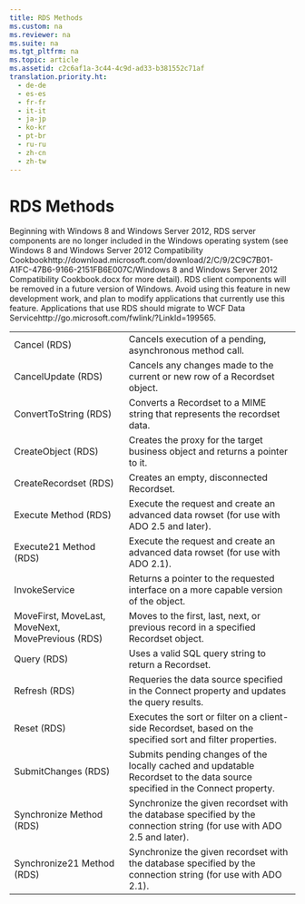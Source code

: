 ```yaml
---
title: RDS Methods
ms.custom: na
ms.reviewer: na
ms.suite: na
ms.tgt_pltfrm: na
ms.topic: article
ms.assetid: c2c6af1a-3c44-4c9d-ad33-b381552c71af
translation.priority.ht: 
  - de-de
  - es-es
  - fr-fr
  - it-it
  - ja-jp
  - ko-kr
  - pt-br
  - ru-ru
  - zh-cn
  - zh-tw
---
```

# RDS Methods
<?xml version="1.0" encoding="utf-8"?>
<developerOrientationDocument xmlns="http://ddue.schemas.microsoft.com/authoring/2003/5" xmlns:xlink="http://www.w3.org/1999/xlink" xmlns:xsi="http://www.w3.org/2001/XMLSchema-instance" xsi:schemaLocation="http://ddue.schemas.microsoft.com/authoring/2003/5 http://dduestorage.blob.core.windows.net/ddueschema/developer.xsd">
  <introduction>
    <alert class="important">
      <para>Beginning with Windows 8 and Windows Server 2012, RDS server components are no longer included in the Windows operating system (see Windows 8 and <externalLink><linkText>Windows Server 2012 Compatibility Cookbook</linkText><linkUri>http://download.microsoft.com/download/2/C/9/2C9C7B01-A1FC-47B6-9166-2151FB6E007C/Windows 8 and Windows Server 2012 Compatibility Cookbook.docx</linkUri></externalLink> for more detail). RDS client components will be removed in a future version of Windows. Avoid using this feature in new development work, and plan to modify applications that currently use this feature. Applications that use RDS should migrate to <externalLink><linkText>WCF Data Service</linkText><linkUri>http://go.microsoft.com/fwlink/?LinkId=199565</linkUri></externalLink>.</para>
    </alert>
    <table xmlns:caps="http://schemas.microsoft.com/build/caps/2013/11">
      <tbody>
        <tr>
          <TD>
            <para>             <legacyLink xlink:href="560b5b3d-fba9-4275-8920-9c3e186134f7">Cancel (RDS)</legacyLink>           </para>
          </TD>
          <TD>
            <para>Cancels execution of a pending, asynchronous method call.</para>
          </TD>
        </tr>
        <tr>
          <TD>
            <para>             <legacyLink xlink:href="76d8a6e9-bc6c-4ea0-8e7a-2bae5ed06650">CancelUpdate (RDS)</legacyLink>           </para>
          </TD>
          <TD>
            <para>Cancels any changes made to the current or new row of a <legacyBold>Recordset</legacyBold> object.</para>
          </TD>
        </tr>
        <tr>
          <TD>
            <para>             <legacyLink xlink:href="b3f36bc8-6f69-49b0-83cd-2ccd3afebfbe">ConvertToString (RDS)</legacyLink>           </para>
          </TD>
          <TD>
            <para>Converts a <legacyBold>Recordset</legacyBold> to a MIME string that represents the recordset data.</para>
          </TD>
        </tr>
        <tr>
          <TD>
            <para>             <legacyLink xlink:href="dec96be6-0b31-4953-9c9a-e962b5afcd18">CreateObject (RDS)</legacyLink>           </para>
          </TD>
          <TD>
            <para>Creates the proxy for the target business object and returns a pointer to it.</para>
          </TD>
        </tr>
        <tr>
          <TD>
            <para>             <legacyLink xlink:href="6840b1e5-c04d-4d3e-9dcc-42128c83492f">CreateRecordset (RDS)</legacyLink>           </para>
          </TD>
          <TD>
            <para>Creates an empty, disconnected <legacyBold>Recordset</legacyBold>.</para>
          </TD>
        </tr>
        <tr>
          <TD>
            <para>             <legacyLink xlink:href="2d9c30e9-ab5b-4920-91b8-48454c2fb5d8">Execute Method (RDS)</legacyLink>           </para>
          </TD>
          <TD>
            <para>Execute the request and create an advanced data rowset (for use with ADO 2.5 and later).</para>
          </TD>
        </tr>
        <tr>
          <TD>
            <para>             <legacyLink xlink:href="9f131c8d-1497-416d-8209-abb481c38f7b">Execute21 Method (RDS)</legacyLink>           </para>
          </TD>
          <TD>
            <para>Execute the request and create an advanced data rowset (for use with ADO 2.1).</para>
          </TD>
        </tr>
        <tr>
          <TD>
            <para>
              <link xlink:href="ad45c676-ec7e-4a3a-9a6b-a54f75eb3012">InvokeService</link>
            </para>
          </TD>
          <TD>
            <para>Returns a pointer to the requested interface on a more capable version of the object.</para>
          </TD>
        </tr>
        <tr>
          <TD>
            <para>             <legacyLink xlink:href="45c80bb5-136f-4204-9df2-78740fa55574">MoveFirst, MoveLast, MoveNext, MovePrevious (RDS)</legacyLink>           </para>
          </TD>
          <TD>
            <para>Moves to the first, last, next, or previous record in a specified <legacyBold>Recordset</legacyBold> object.</para>
          </TD>
        </tr>
        <tr>
          <TD>
            <para>             <legacyLink xlink:href="20f2480f-3758-405d-a379-05a0dce74796">Query (RDS)</legacyLink>           </para>
          </TD>
          <TD>
            <para>Uses a valid SQL query string to return a <legacyBold>Recordset</legacyBold>.</para>
          </TD>
        </tr>
        <tr>
          <TD>
            <para>             <legacyLink xlink:href="c90a8050-0ff4-4c83-9925-261f2f2ccfe9">Refresh (RDS)</legacyLink>           </para>
          </TD>
          <TD>
            <para>Requeries the data source specified in the <legacyBold>Connect</legacyBold> property and updates the query results.</para>
          </TD>
        </tr>
        <tr>
          <TD>
            <para>             <legacyLink xlink:href="3957197a-f543-4d6b-9e11-67a77c2063b7">Reset (RDS)</legacyLink>           </para>
          </TD>
          <TD>
            <para>Executes the sort or filter on a client-side <legacyBold>Recordset</legacyBold>, based on the specified sort and filter properties.</para>
          </TD>
        </tr>
        <tr>
          <TD>
            <para>             <legacyLink xlink:href="250062a4-13c4-4bed-807d-8b9ad81536d4">SubmitChanges (RDS)</legacyLink>           </para>
          </TD>
          <TD>
            <para>Submits pending changes of the locally cached and updatable <legacyBold>Recordset</legacyBold> to the data source specified in the <legacyBold>Connect</legacyBold> property.</para>
          </TD>
        </tr>
        <tr>
          <TD>
            <para>             <legacyLink xlink:href="7af42866-7db2-4174-8251-388a2cf741f2">Synchronize Method (RDS)</legacyLink>           </para>
          </TD>
          <TD>
            <para>Synchronize the given recordset with the database specified by the connection string (for use with ADO 2.5 and later).</para>
          </TD>
        </tr>
        <tr>
          <TD>
            <para>             <legacyLink xlink:href="6b35f136-9d9a-4bdd-8144-67decfd3c4e9">Synchronize21 Method (RDS)</legacyLink>           </para>
          </TD>
          <TD>
            <para>Synchronize the given recordset with the database specified by the connection string (for use with ADO 2.1).</para>
          </TD>
        </tr>
      </tbody>
    </table>
  </introduction>
  <relatedTopics />
</developerOrientationDocument>